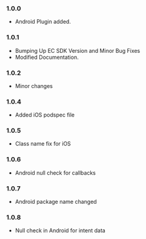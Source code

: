 ### 1.0.0

* Android Plugin added.

### 1.0.1 

* Bumping Up EC SDK Version and Minor Bug Fixes
* Modified Documentation.

### 1.0.2

* Minor changes

### 1.0.4

* Added iOS podspec file

### 1.0.5

* Class name fix for iOS

### 1.0.6

* Android null check for callbacks

### 1.0.7

* Android package name changed

### 1.0.8

* Null check in Android for intent data